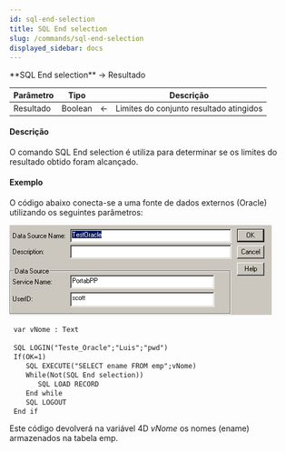 ```yaml
---
id: sql-end-selection
title: SQL End selection
slug: /commands/sql-end-selection
displayed_sidebar: docs
---
```


<!--REF #_command_.SQL End selection.Syntax-->**SQL End selection**  -> Resultado<!-- END REF-->
<!--REF #_command_.SQL End selection.Params-->
| Parâmetro | Tipo |  | Descrição |
| --- | --- | --- | --- |
| Resultado | Boolean | &larr; | Limites do conjunto resultado atingidos |

<!-- END REF-->

#### Descrição 

<!--REF #_command_.SQL End selection.Summary-->O comando SQL End selection é utiliza para determinar se os limites do resultado obtido foram alcançado.<!-- END REF-->

#### Exemplo 

O código abaixo conecta-se a uma fonte de dados externos (Oracle) utilizando os seguintes parâmetros:

![](../assets/en/commands/pict33359.en.png)

```4d
 var vNome : Text
 
 SQL LOGIN("Teste_Oracle";"Luis";"pwd")
 If(OK=1)
    SQL EXECUTE("SELECT ename FROM emp";vNome)
    While(Not(SQL End selection))
       SQL LOAD RECORD
    End while
    SQL LOGOUT
 End if
```

Este código devolverá na variável 4D *vNome* os nomes (ename) armazenados na tabela emp.
